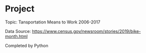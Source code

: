 # Project
Topic: Tansportation Means to Work 2006-2017

Data Source: https://www.census.gov/newsroom/stories/2019/bike-month.html

Completed by Python
